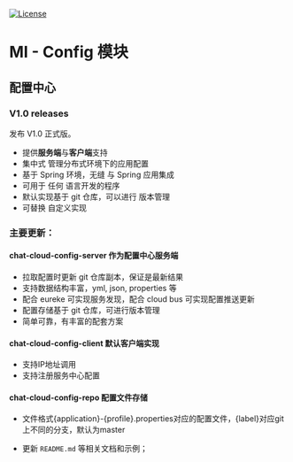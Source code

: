 [![License](https://img.shields.io/badge/license-MIT-blue.svg)](http://blog.csdn.net/fjnpysh)

# MI - Config 模块  

## 配置中心

### V1.0 releases

发布 V1.0 正式版。

- 提供**服务端**与**客户端**支持
- 集中式 管理分布式环境下的应用配置
- 基于 Spring 环境，无缝 与 Spring 应用集成
- 可用于 任何 语言开发的程序
- 默认实现基于 git 仓库，可以进行 版本管理
- 可替换 自定义实现

### 主要更新：

####  **chat-cloud-config-server** 作为配置中心服务端

  - 拉取配置时更新 git 仓库副本，保证是最新结果
  - 支持数据结构丰富，yml, json, properties 等
  - 配合 eureke 可实现服务发现，配合 cloud bus 可实现配置推送更新
  - 配置存储基于 git 仓库，可进行版本管理
  - 简单可靠，有丰富的配套方案
  
####  **chat-cloud-config-client** 默认客户端实现
  - 支持IP地址调用
  - 支持注册服务中心配置

####  **chat-cloud-config-repo** 配置文件存储
  - 文件格式{application}-{profile}.properties对应的配置文件，{label}对应git上不同的分支，默认为master
    
- 更新 `README.md` 等相关文档和示例；
